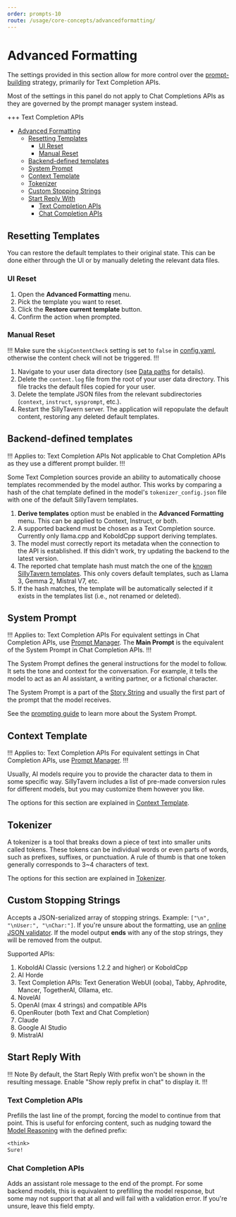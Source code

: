 ```yaml
---
order: prompts-10
route: /usage/core-concepts/advancedformatting/
---
```


# Advanced Formatting

The settings provided in this section allow for more control over the [prompt-building](prompts.md) strategy, primarily for Text Completion APIs.

Most of the settings in this panel do not apply to Chat Completions APIs as they are governed by the prompt manager system instead.

+++ Text Completion APIs
- [Advanced Formatting](#advanced-formatting)
  - [Resetting Templates](#resetting-templates)
    - [UI Reset](#ui-reset)
    - [Manual Reset](#manual-reset)
  - [Backend-defined templates](#backend-defined-templates)
  - [System Prompt](#system-prompt)
  - [Context Template](#context-template)
  - [Tokenizer](#tokenizer)
  - [Custom Stopping Strings](#custom-stopping-strings)
  - [Start Reply With](#start-reply-with)
    - [Text Completion APIs](#text-completion-apis)
    - [Chat Completion APIs](#chat-completion-apis)

## Resetting Templates

You can restore the default templates to their original state. This can be done either through the UI or by manually deleting the relevant data files.

### UI Reset

1. Open the **<i class="fa-solid fa-font"></i> Advanced Formatting** menu.
2. Pick the template you want to reset.
3. Click the **<i class="fa-solid fa-recycle"></i> Restore current template** button.
4. Confirm the action when prompted.

### Manual Reset

!!!
Make sure the `skipContentCheck` setting is set to `false` in [config.yaml](/Administration/config-yaml.md#data-configuration), otherwise the content check will not be triggered.
!!!

1. Navigate to your user data directory (see [Data paths](/Installation/index.md#数据路径说明) for details).
2. Delete the `content.log` file from the root of your user data directory. This file tracks the default files copied for your user.
3. Delete the template JSON files from the relevant subdirectories (`context`, `instruct`, `sysprompt`, etc.).
4. Restart the SillyTavern server. The application will repopulate the default content, restoring any deleted default templates.

## Backend-defined templates

!!! Applies to: Text Completion APIs
Not applicable to Chat Completion APIs as they use a different prompt builder.
!!!

Some Text Completion sources provide an ability to automatically choose templates recommended by the model author. This works by comparing a hash of the chat template defined in the model's `tokenizer_config.json` file with one of the default SillyTavern templates.

1. **<i class="fa-solid fa-bolt"></i> Derive templates** option must be enabled in the **<i class="fa-solid fa-font"></i> Advanced Formatting** menu. This can be applied to Context, Instruct, or both.
2. A supported backend must be chosen as a Text Completion source. Currently only llama.cpp and KoboldCpp support deriving templates.
3. The model must correctly report its metadata when the connection to the API is established. If this didn't work, try updating the backend to the latest version.
4. The reported chat template hash must match the one of the [known SillyTavern templates](https://github.com/SillyTavern/SillyTavern/blob/release/public/scripts/chat-templates.js). This only covers default templates, such as Llama 3, Gemma 2, Mistral V7, etc.
5. If the hash matches, the template will be automatically selected if it exists in the templates list (i.e., not renamed or deleted).

## System Prompt

!!! Applies to: Text Completion APIs
For equivalent settings in Chat Completion APIs, use [Prompt Manager](prompt-manager.md). The **Main Prompt** is the equivalent of the System Prompt in Chat Completion APIs.
!!!

The System Prompt defines the general instructions for the model to follow. It sets the tone and context for the conversation. For example, it tells the model to act as an AI assistant, a writing partner, or a fictional character.

The System Prompt is a part of the [Story String](context-template.md#story-string) and usually the first part of the prompt that the model receives.

See the [prompting guide](prompts.md#main-prompt-system-prompt) to learn more about the System Prompt.

## Context Template

!!! Applies to: Text Completion APIs
For equivalent settings in Chat Completion APIs, use [Prompt Manager](prompt-manager.md).
!!!

Usually, AI models require you to provide the character data to them in some specific way. SillyTavern includes a list of pre-made conversion rules for different models, but you may customize them however you like. 

The options for this section are explained in [Context Template](context-template.md).

## Tokenizer

A tokenizer is a tool that breaks down a piece of text into smaller units called tokens. These tokens can be individual words or even parts of words, such as prefixes, suffixes, or punctuation. A rule of thumb is that one token generally corresponds to 3~4 characters of text.

The options for this section are explained in [Tokenizer](tokenizer.md).

## Custom Stopping Strings

Accepts a JSON-serialized array of stopping strings. Example: `["\n", "\nUser:", "\nChar:"]`. If you're unsure about the formatting, use an [online JSON validator](https://jsonlint.com/). If the model output **ends** with any of the stop strings, they will be removed from the output.

Supported APIs:

1. KoboldAI Classic (versions 1.2.2 and higher) or KoboldCpp
2. AI Horde
3. Text Completion APIs: Text Generation WebUI (ooba), Tabby, Aphrodite, Mancer, TogetherAI, Ollama, etc.
4. NovelAI
5. OpenAI (max 4 strings) and compatible APIs
6. OpenRouter (both Text and Chat Completion)
7. Claude
8. Google AI Studio
9. MistralAI

## Start Reply With

!!! Note
By default, the Start Reply With prefix won't be shown in the resulting message. Enable "Show reply prefix in chat" to display it.
!!!

### Text Completion APIs

Prefills the last line of the prompt, forcing the model to continue from that point. This is useful for enforcing content, such as nudging toward the [Model Reasoning](/Usage/Prompts/reasoning.md) with the defined prefix:

```txt
<think>
Sure!
```

### Chat Completion APIs

Adds an assistant role message to the end of the prompt. For some backend models, this is equivalent to prefilling the model response, but some may not support that at all and will fail with a validation error. If you're unsure, leave this field empty.
